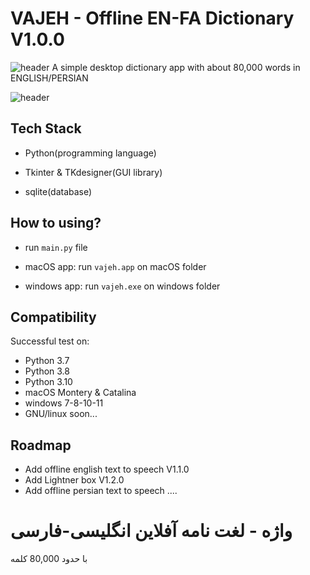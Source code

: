 # VAJEH - Offline EN-FA Dictionary V1.0.0
![header](https://dev-to-uploads.s3.amazonaws.com/uploads/articles/th5xamgrr6se0x5ro4g6.png)
A simple desktop dictionary app with about 80,000 words in ENGLISH/PERSIAN

![header](https://dev-to-uploads.s3.amazonaws.com/uploads/articles/th5xamgrr6se0x5ro4g6.png)

## Tech Stack
- Python(programming language)

- Tkinter & TKdesigner(GUI library)

- sqlite(database)
## How to using?

- run `main.py` file

- macOS app: run `vajeh.app` on macOS folder

- windows app: run `vajeh.exe` on windows  folder


## Compatibility
Successful test on:
- Python 3.7
- Python 3.8
- Python 3.10
- macOS Montery & Catalina
- windows 7-8-10-11
- GNU/linux soon...

## Roadmap
- Add offline english text to speech V1.1.0
- Add Lightner box V1.2.0
- Add offline persian text to speech .... 



# واژه - لغت نامه آفلاین انگلیسی-فارسی
با حدود 80,000 کلمه










